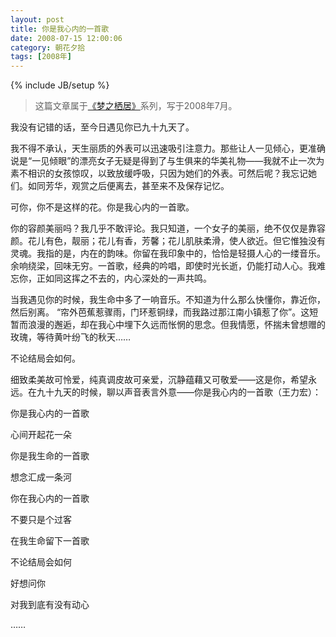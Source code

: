 ```yaml
---
layout: post
title: 你是我心内的一首歌
date: 2008-07-15 12:00:06
category: 朝花夕拾
tags: [2008年]
---
```

{% include JB/setup %}

> 这篇文章属于[《梦之栖居》](/posts/where-the-dreams-reside/)系列，写于2008年7月。
	
<!--more-->

我没有记错的话，至今日遇见你已九十九天了。

我不得不承认，天生丽质的外表可以迅速吸引注意力。那些让人一见倾心，更准确说是“一见倾眼”的漂亮女子无疑是得到了与生俱来的华美礼物——我就不止一次为素不相识的女孩惊叹，以致放缓呼吸，只因为她们的外表。可然后呢？我忘记她们。如同芳华，观赏之后便离去，甚至来不及保存记忆。

可你，你不是这样的花。你是我心内的一首歌。

你的容颜美丽吗？我几乎不敢评论。我只知道，一个女子的美丽，绝不仅仅是靠容颜。花儿有色，靓丽；花儿有香，芳馨；花儿肌肤柔滑，使人欲近。但它惟独没有灵魂。我指的是，内在的韵味。你留在我印象中的，恰恰是轻摄人心的一缕音乐。余响绕梁，回味无穷。一首歌，经典的吟唱，即使时光长逝，仍能打动人心。我难忘你，正如同这挥之不去的，内心深处的一声共鸣。

当我遇见你的时候，我生命中多了一响音乐。不知道为什么那么快懂你，靠近你，然后别离。 “帘外芭蕉惹骤雨，门环惹铜绿，而我路过那江南小镇惹了你”。这短暂而浪漫的邂逅，却在我心中埋下久远而怅惘的思念。但我情愿，怀揣未曾想赠的玫瑰，等待黄叶纷飞的秋天……

不论结局会如何。

细致柔美故可怜爱，纯真调皮故可亲爱，沉静蕴藉又可敬爱——这是你，希望永远。在九十九天的时候，聊以声音表言外意——你是我心内的一首歌（王力宏）：

你是我心内的一首歌

心间开起花一朵

你是我生命的一首歌

想念汇成一条河

你在我心内的一首歌

不要只是个过客

在我生命留下一首歌

不论结局会如何

好想问你

对我到底有没有动心

……
